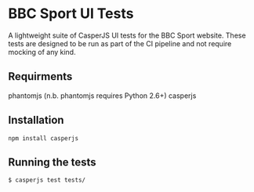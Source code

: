 BBC Sport UI Tests
==================

A lightweight suite of CasperJS UI tests for the BBC Sport website. These tests are designed to be run as part of the CI pipeline and not require mocking of any kind.

Requirments
-----------

phantomjs (n.b. phantomjs requires Python 2.6+)
casperjs 

Installation
------------

``npm install casperjs``

Running the tests
-----------------

``$ casperjs test tests/``
